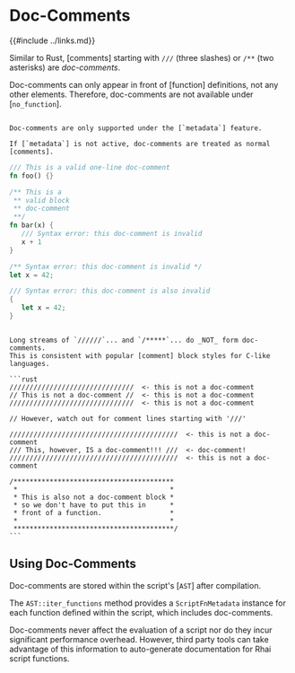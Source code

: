 Doc-Comments
============

{{#include ../links.md}}

Similar to Rust, [comments] starting with `///` (three slashes) or `/**` (two asterisks)
are _doc-comments_.

Doc-comments can only appear in front of [function] definitions, not any other elements.
Therefore, doc-comments are not available under [`no_function`].

~~~admonish warning.small "Requires `metadata`"

Doc-comments are only supported under the [`metadata`] feature.

If [`metadata`] is not active, doc-comments are treated as normal [comments].
~~~

```rust
/// This is a valid one-line doc-comment
fn foo() {}

/** This is a
 ** valid block
 ** doc-comment
 **/
fn bar(x) {
   /// Syntax error: this doc-comment is invalid
   x + 1
}

/** Syntax error: this doc-comment is invalid */
let x = 42;

/// Syntax error: this doc-comment is also invalid
{
   let x = 42;
}
```


~~~admonish tip "Tip: Special cases"

Long streams of `//////`... and `/*****`... do _NOT_ form doc-comments.
This is consistent with popular [comment] block styles for C-like languages.

```rust
///////////////////////////////  <- this is not a doc-comment
// This is not a doc-comment //  <- this is not a doc-comment
///////////////////////////////  <- this is not a doc-comment

// However, watch out for comment lines starting with '///'

//////////////////////////////////////////  <- this is not a doc-comment
/// This, however, IS a doc-comment!!! ///  <- doc-comment!
//////////////////////////////////////////  <- this is not a doc-comment

/****************************************
 *                                      *
 * This is also not a doc-comment block *
 * so we don't have to put this in      *
 * front of a function.                 *
 *                                      *
 ****************************************/
```
~~~


Using Doc-Comments
------------------

Doc-comments are stored within the script's [`AST`] after compilation.

The `AST::iter_functions` method provides a `ScriptFnMetadata` instance for each function defined
within the script, which includes doc-comments.

Doc-comments never affect the evaluation of a script nor do they incur significant performance overhead.
However, third party tools can take advantage of this information to auto-generate documentation for
Rhai script functions.
